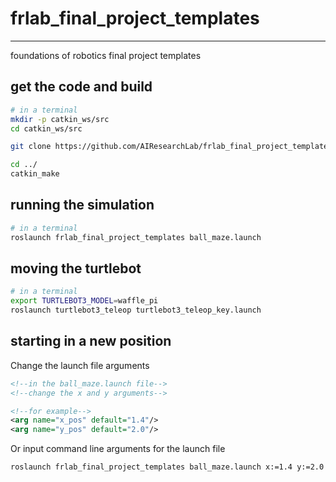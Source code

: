 # frlab_final_project_templates

---

foundations of robotics final project templates


## get the code and build

```bash
# in a terminal
mkdir -p catkin_ws/src
cd catkin_ws/src

git clone https://github.com/AIResearchLab/frlab_final_project_templates.git

cd ../
catkin_make
```


## running the simulation

```bash
# in a terminal
roslaunch frlab_final_project_templates ball_maze.launch
```


## moving the turtlebot

```bash
# in a terminal
export TURTLEBOT3_MODEL=waffle_pi
roslaunch turtlebot3_teleop turtlebot3_teleop_key.launch
```


## starting in a new position

Change the launch file arguments

```xml
<!--in the ball_maze.launch file-->
<!--change the x and y arguments-->

<!--for example-->
<arg name="x_pos" default="1.4"/>
<arg name="y_pos" default="2.0"/>
```

Or input command line arguments for the launch file

```bash
roslaunch frlab_final_project_templates ball_maze.launch x:=1.4 y:=2.0
```

